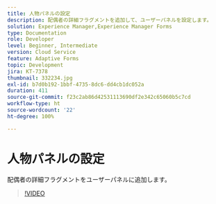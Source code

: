 ```yaml
---
title: 人物パネルの設定
description: 配偶者の詳細フラグメントを追加して、ユーザーパネルを設定します。
solution: Experience Manager,Experience Manager Forms
type: Documentation
role: Developer
level: Beginner, Intermediate
version: Cloud Service
feature: Adaptive Forms
topic: Development
jira: KT-7378
thumbnail: 332234.jpg
exl-id: b7d0b192-1bbf-4735-8dc6-dd4cb1dc052a
duration: 411
source-git-commit: f23c2ab86d42531113690df2e342c65060b5c7cd
workflow-type: ht
source-wordcount: '22'
ht-degree: 100%

---
```


# 人物パネルの設定

配偶者の詳細フラグメントをユーザーパネルに追加します。

>[!VIDEO](https://video.tv.adobe.com/v/332234?quality=12&learn=on)
